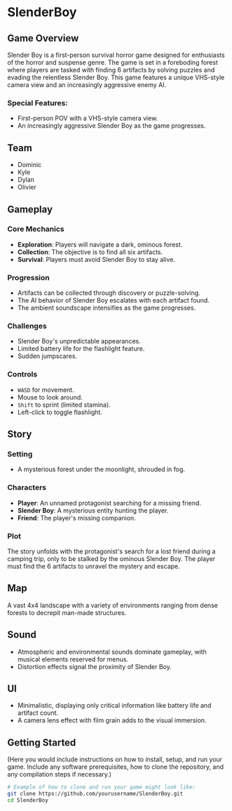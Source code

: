 # SlenderBoy

## Game Overview
Slender Boy is a first-person survival horror game designed for enthusiasts of the horror and suspense genre. The game is set in a foreboding forest where players are tasked with finding 6 artifacts by solving puzzles and evading the relentless Slender Boy. This game features a unique VHS-style camera view and an increasingly aggressive enemy AI.

### Special Features:
- First-person POV with a VHS-style camera view.
- An increasingly aggressive Slender Boy as the game progresses.

## Team
- Dominic
- Kyle
- Dylan
- Olivier

## Gameplay

### Core Mechanics
- **Exploration**: Players will navigate a dark, ominous forest.
- **Collection**: The objective is to find all six artifacts.
- **Survival**: Players must avoid Slender Boy to stay alive.

### Progression
- Artifacts can be collected through discovery or puzzle-solving.
- The AI behavior of Slender Boy escalates with each artifact found.
- The ambient soundscape intensifies as the game progresses.

### Challenges
- Slender Boy's unpredictable appearances.
- Limited battery life for the flashlight feature.
- Sudden jumpscares.

### Controls
- `WASD` for movement.
- Mouse to look around.
- `Shift` to sprint (limited stamina).
- Left-click to toggle flashlight.

## Story

### Setting
- A mysterious forest under the moonlight, shrouded in fog.

### Characters
- **Player**: An unnamed protagonist searching for a missing friend.
- **Slender Boy**: A mysterious entity hunting the player.
- **Friend**: The player's missing companion.

### Plot
The story unfolds with the protagonist's search for a lost friend during a camping trip, only to be stalked by the ominous Slender Boy. The player must find the 6 artifacts to unravel the mystery and escape.

## Map
A vast 4x4 landscape with a variety of environments ranging from dense forests to decrepit man-made structures.

## Sound
- Atmospheric and environmental sounds dominate gameplay, with musical elements reserved for menus.
- Distortion effects signal the proximity of Slender Boy.

## UI
- Minimalistic, displaying only critical information like battery life and artifact count.
- A camera lens effect with film grain adds to the visual immersion.

## Getting Started

(Here you would include instructions on how to install, setup, and run your game. Include any software prerequisites, how to clone the repository, and any compilation steps if necessary.)

```bash
# Example of how to clone and run your game might look like:
git clone https://github.com/yourusername/SlenderBoy.git
cd SlenderBoy
